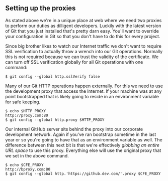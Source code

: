 ## Setting up the proxies

As stated above we're in a unique place at web where we need two proxies to perform our duties as
dilligent developers. Luckily with the latest version of Git that you just installed that's pretty darn easy.
You'll want to override your configuration in Git so that you don't have to do this for every project.

Since big brother likes to watch our Internet traffic we don't want to require SSL verification to actually
throw a wrench into our Git operations. Normally this is not required because we can trust the validity of
the certificate. We can turn off SSL verification globally for all Git operations with one command:

    $ git config --global http.sslVerify false

Many of our Git HTTP operations happen externally. For this we need to use the development proxy that access
the Internet. If your machine was at any point bootstrapped that is likely going to reside in an environment
variable for safe keeping.

    $ echo $HTTP_PROXY
    http://proxy.com:80
    $ git config --global http.proxy $HTTP_PROXY

Our internal GitHub server sits behind the proxy into our corporate development network. Again if you've
ran bootstrap sometime in the last year or so you're going to have that as an environment variable as well.
The difference between this next bit is that we're effectively _globbing an entire URL space_ to use this
proxy. Everything else will use the original proxy that we set in the above command.

    $ echo $CFE_PROXY
    http://bproxy.com:80
    $ git config --global http.'https://github.dev.com/'.proxy $CFE_PROXY
